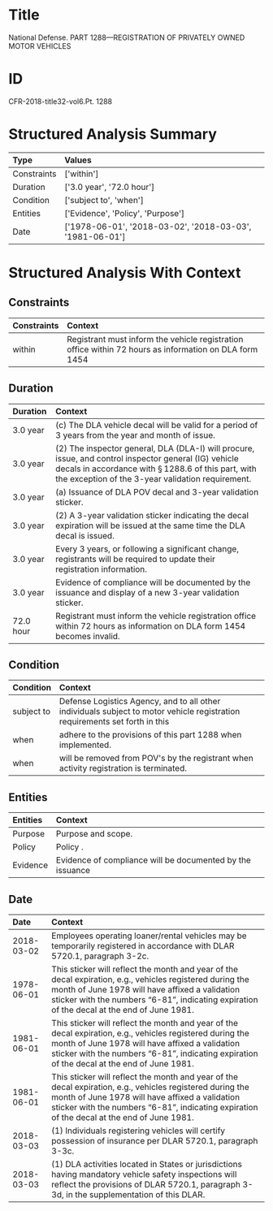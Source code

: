 # Title

 National Defense. PART 1288—REGISTRATION OF PRIVATELY OWNED MOTOR VEHICLES


# ID

 CFR-2018-title32-vol6.Pt. 1288


# Structured Analysis Summary

| Type        | Values                                                   |
|:------------|:---------------------------------------------------------|
| Constraints | ['within']                                               |
| Duration    | ['3.0 year', '72.0 hour']                                |
| Condition   | ['subject to', 'when']                                   |
| Entities    | ['Evidence', 'Policy', 'Purpose']                        |
| Date        | ['1978-06-01', '2018-03-02', '2018-03-03', '1981-06-01'] |


# Structured Analysis With Context

 


## Constraints

| Constraints   | Context                                                                                                 |
|:--------------|:--------------------------------------------------------------------------------------------------------|
| within        | Registrant must inform the vehicle registration office  within 72 hours as information on DLA form 1454 |


## Duration

| Duration   | Context                                                                                                                                                                                                                     |
|:-----------|:----------------------------------------------------------------------------------------------------------------------------------------------------------------------------------------------------------------------------|
| 3.0 year   | (c) The DLA vehicle decal will be valid for a period of 3 years from the year and month of issue.                                                                                                                           |
| 3.0 year   | (2) The inspector general, DLA (DLA-I) will procure, issue, and control inspector general (IG) vehicle decals in accordance with &#167;&#8201;1288.6 of this part, with the exception of the 3-year validation requirement. |
| 3.0 year   | (a) Issuance of DLA POV decal and 3-year validation sticker.                                                                                                                                                                |
| 3.0 year   | (2) A 3-year validation sticker indicating the decal expiration will be issued at the same time the DLA decal is issued.                                                                                                    |
| 3.0 year   | Every 3 years, or following a significant change, registrants will be required to update their registration information.                                                                                                    |
| 3.0 year   | Evidence of compliance will be documented by the issuance and display of a new 3-year validation sticker.                                                                                                                   |
| 72.0 hour  | Registrant must inform the vehicle registration office within 72 hours as information on DLA form 1454 becomes invalid.                                                                                                     |


## Condition

| Condition   | Context                                                                                                                     |
|:------------|:----------------------------------------------------------------------------------------------------------------------------|
| subject to  | Defense Logistics Agency, and to all other individuals subject to motor vehicle registration requirements set forth in this |
| when        | adhere to the provisions of this part 1288 when  implemented.                                                               |
| when        | will be removed from POV's by the registrant when  activity registration is terminated.                                     |


## Entities

| Entities   | Context                                                   |
|:-----------|:----------------------------------------------------------|
| Purpose    | Purpose  and scope.                                       |
| Policy     | Policy .                                                  |
| Evidence   | Evidence of compliance will be documented by the issuance |


## Date

| Date       | Context                                                                                                                                                                                                                                                               |
|:-----------|:----------------------------------------------------------------------------------------------------------------------------------------------------------------------------------------------------------------------------------------------------------------------|
| 2018-03-02 | Employees operating loaner/rental vehicles may be temporarily registered in accordance with DLAR 5720.1, paragraph 3-2c.                                                                                                                                              |
| 1978-06-01 | This sticker will reflect the month and year of the decal expiration, e.g., vehicles registered during the month of June 1978 will have affixed a validation sticker with the numbers &#8220;6-81&#8221;, indicating expiration of the decal at the end of June 1981. |
| 1981-06-01 | This sticker will reflect the month and year of the decal expiration, e.g., vehicles registered during the month of June 1978 will have affixed a validation sticker with the numbers &#8220;6-81&#8221;, indicating expiration of the decal at the end of June 1981. |
| 1981-06-01 | This sticker will reflect the month and year of the decal expiration, e.g., vehicles registered during the month of June 1978 will have affixed a validation sticker with the numbers &#8220;6-81&#8221;, indicating expiration of the decal at the end of June 1981. |
| 2018-03-03 | (1) Individuals registering vehicles will certify possession of insurance per DLAR 5720.1, paragraph 3-3c.                                                                                                                                                            |
| 2018-03-03 | (1) DLA activities located in States or jurisdictions having mandatory vehicle safety inspections will reflect the provisions of DLAR 5720.1, paragraph 3-3d, in the supplementation of this DLAR.                                                                    |


